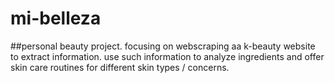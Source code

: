 # mi-belleza

##personal beauty project. focusing on webscraping aa k-beauty website to extract information. use such information to analyze ingredients and offer skin care routines for different skin types / concerns. 